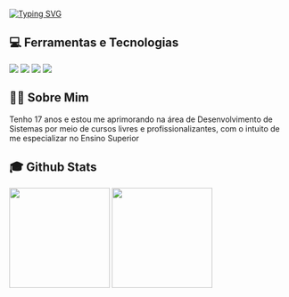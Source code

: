 <a href="https://git.io/typing-svg"><img src="https://readme-typing-svg.herokuapp.com?font=Dancing+Script&pause=1000&color=F76565&random=false&width=435&lines=Oii! Sou a Amanda Brito" alt="Typing SVG" /></a>
## 💻 Ferramentas e Tecnologias 
<div>
  <img src="https://img.shields.io/badge/HTML5-f56320?style=for-the-badge&logo=html5&logoColor=white" target="_blank"></a>
  <img src="https://img.shields.io/badge/CSS3-2079f5?style=for-the-badge&logo=css3&logoColor=white" target="_blank"></a>
  <img src="https://img.shields.io/badge/JavaScript-d0d02f?style=for-the-badge&logo=javascript&logoColor=black" target="_blank"></a>
  <img src="https://img.shields.io/badge/Canva-5cceff?style=for-the-badge&logo=canva&logoColor=black" target="_blank"></a>
</div> 
 
## 👩🏻 Sobre Mim 

<div> Tenho 17 anos e estou me aprimorando na área de Desenvolvimento de Sistemas por meio de cursos livres e profissionalizantes, com o intuito de me especializar no Ensino Superior </div>


 ## :mortar_board: Github Stats
<div>
  <a href="https://github.com/1705200"></a>
  <img height="180em" src="https://github-readme-stats.vercel.app/api?username=17052006&show_icons=true&theme=dracula&include_all_commits=true&count_private=true"/>
  <img height="180em" src="https://github-readme-stats.vercel.app/api/top-langs/?username=1705200&layout=compact&langs_count=7&theme=dracula"/>
</div>
